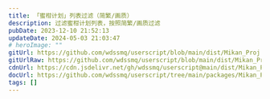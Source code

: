 ```yaml
---
title: 「蜜柑计划」列表过滤（简繁/画质）
description: 过滤蜜柑计划列表，按照简繁/画质过滤
pubDate: 2023-12-10 21:52:13
updateDate: 2024-05-03 21:03:47
# heroImage: ""
gitUrl: https://github.com/wdssmq/userscript/blob/main/dist/Mikan_Proj.user.js
gitUrlRaw: https://github.com/wdssmq/userscript/blob/main/dist/Mikan_Proj.user.js?raw=true
cdnUrl: https://cdn.jsdelivr.net/gh/wdssmq/userscript@main/dist/Mikan_Proj.user.js
docUrl: https://github.com/wdssmq/userscript/tree/main/packages/Mikan_Proj#readme
tags: []
---
```



